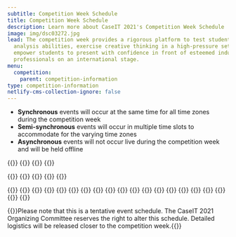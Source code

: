 ```yaml
---
subtitle: Competition Week Schedule
title: Competition Week Schedule
description: Learn more about CaseIT 2021's Competition Week Schedule
image: img/dsc03272.jpg
lead: The competition week provides a rigorous platform to test students’ case
  analysis abilities, exercise creative thinking in a high-pressure setting, and
  empower students to present with confidence in front of esteemed industry
  professionals on an international stage.
menu:
  competition:
    parent: competition-information
type: competition-information
netlify-cms-collection-ignore: false
---
```


- **Synchronous** events will occur at the same time for all time zones during the competition week
- **Semi-synchronous** events will occur in multiple time slots to accommodate for the varying time zones
- **Asynchronous** events will not occur live during the competition week and will be held offline

{{<comp-schedule>}}
{{<comp-schedule-item index="00" date="2021-02-13">}}
{{<comp-schedule-event name="Welcome Package" >}}
{{</comp-schedule-item>}}

{{<comp-schedule-item index="01" date="2021-02-14">}}
{{<comp-schedule-event name="Division Draw" sync="sync">}}
{{<comp-schedule-event name="Division Draw" sync="async">}}
{{<comp-schedule-event name="Division Draw" sync="semi">}}
{{</comp-schedule-item>}}

{{<comp-schedule-item index="02" date="2021-02-15">}}
{{<comp-schedule-event name="Case 1 Deliberation" >}}
{{</comp-schedule-item>}}
{{<comp-schedule-item index="03" date="2021-02-15">}}
{{<comp-schedule-event name="Case I Presentations" >}}
{{</comp-schedule-item>}}
{{<comp-schedule-item index="04" date="2021-02-15">}}
{{<comp-schedule-event name="Sponsor Networking Sessions" >}}
{{</comp-schedule-item>}}
{{<comp-schedule-item index="05" date="2021-02-15">}}
{{<comp-schedule-event name="Case II Deliberation" >}}
{{<comp-schedule-event name="Case Sponsor Event" >}}
{{</comp-schedule-item>}}
{{<comp-schedule-item index="06" date="2021-02-15">}}
{{<comp-schedule-event name="Case II Preliminary Presentations" >}}
{{<comp-schedule-event name="Wildcard Presentations" >}}
{{<comp-schedule-event name="Final Presentations" >}}
{{<comp-schedule-event name="Case II Preliminary Presentations" >}}
{{</comp-schedule-item>}}
{{</comp-schedule>}}

{{<footnote>}}Please note that this is a tentative event schedule. The CaseIT 2021 Organizing Committee reserves the right to alter this schedule. Detailed logistics will be released closer to the competition week.{{</footnote>}}
